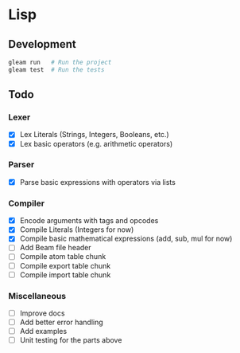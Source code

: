 # Lisp

## Development

```sh
gleam run   # Run the project
gleam test  # Run the tests
```

## Todo

### Lexer

- [x] Lex Literals (Strings, Integers, Booleans, etc.)
- [x] Lex basic operators (e.g. arithmetic operators)

### Parser

- [x] Parse basic expressions with operators via lists

### Compiler

- [x] Encode arguments with tags and opcodes
- [x] Compile Literals (Integers for now)
- [x] Compile basic mathematical expressions (add, sub, mul for now)
- [ ] Add Beam file header
- [ ] Compile atom table chunk
- [ ] Compile export table chunk
- [ ] Compile import table chunk

### Miscellaneous

- [ ] Improve docs
- [ ] Add better error handling
- [ ] Add examples
- [ ] Unit testing for the parts above
